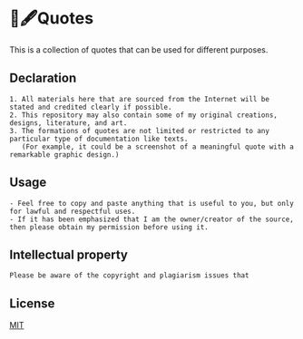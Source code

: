 # 📜🖋Quotes
This is a collection of quotes that can be used for different purposes.


## Declaration
```
1. All materials here that are sourced from the Internet will be stated and credited clearly if possible.
2. This repository may also contain some of my original creations, designs, literature, and art.
3. The formations of quotes are not limited or restricted to any particular type of documentation like texts. 
   (For example, it could be a screenshot of a meaningful quote with a remarkable graphic design.)
```


## Usage
```
- Feel free to copy and paste anything that is useful to you, but only for lawful and respectful uses.
- If it has been emphasized that I am the owner/creator of the source, then please obtain my permission before using it.
```


## Intellectual property
```
Please be aware of the copyright and plagiarism issues that 
```


## License
[MIT](https://choosealicense.com/licenses/mit/)
